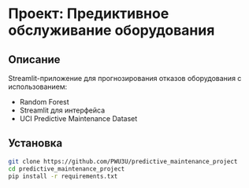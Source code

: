 # Проект: Предиктивное обслуживание оборудования

## Описание
Streamlit-приложение для прогнозирования отказов оборудования с использованием:
- Random Forest
- Streamlit для интерфейса
- UCI Predictive Maintenance Dataset

## Установка
```bash
git clone https://github.com/PWU3U/predictive_maintenance_project
cd predictive_maintenance_project
pip install -r requirements.txt
